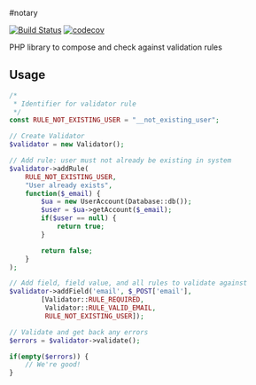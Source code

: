 #notary

[![Build Status](https://travis-ci.org/aautar/notary.svg?branch=master)](https://travis-ci.org/aautar/notary)
[![codecov](https://codecov.io/gh/aautar/notary/branch/master/graph/badge.svg)](https://codecov.io/gh/aautar/notary)

PHP library to compose and check against validation rules

## Usage

```php
/*
 * Identifier for validator rule
 */
const RULE_NOT_EXISTING_USER = "__not_existing_user";

// Create Validator
$validator = new Validator();

// Add rule: user must not already be existing in system
$validator->addRule(
    RULE_NOT_EXISTING_USER,
    "User already exists", 
    function($_email) {
        $ua = new UserAccount(Database::db());
        $user = $ua->getAccount($_email);
        if($user == null) {
            return true;
        }

        return false;            
    }
);

// Add field, field value, and all rules to validate against
$validator->addField('email', $_POST['email'], 
        [Validator::RULE_REQUIRED,
         Validator::RULE_VALID_EMAIL,
         RULE_NOT_EXISTING_USER]);

// Validate and get back any errors
$errors = $validator->validate();

if(empty($errors)) {
    // We're good!
}
```
